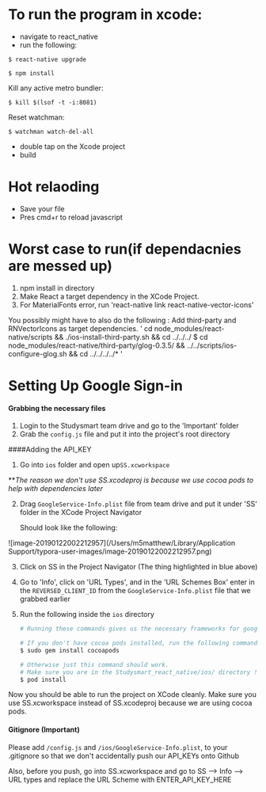 # To run the program in xcode: 

* navigate to react_native
* run the following:

```
$ react-native upgrade
```
```
$ npm install 
```
Kill any active metro bundler:
```
$ kill $(lsof -t -i:8081)
```
Reset watchman:
```
$ watchman watch-del-all
```
* double tap on the Xcode project
* build

# Hot relaoding
* Save your file
* Pres cmd+r to reload javascript

# Worst case to run(if dependacnies are messed up)
1. npm install in directory
2. Make React a target dependency in the XCode Project. 
3. For MaterialFonts error, run 'react-native link react-native-vector-icons'

You possibly might have to also do the following : 
Add third-party and RNVectorIcons as target dependencies.
'
cd node_modules/react-native/scripts && ./ios-install-third-party.sh && cd ../../../
$ cd node_modules/react-native/third-party/glog-0.3.5/ && ../../scripts/ios-configure-glog.sh 
&& cd ../../../../*
'

# Setting Up Google Sign-in

#### Grabbing the necessary files

1. Login to the Studysmart team drive and go to the 'Important' folder
2. Grab the `config.js` file and put it into the project's root directory

####Adding the API_KEY

1. Go into `ios` folder and open up`SS.xcworkspace` 

***The reason we don't use SS.xcodeproj is because we use cocoa pods to help with dependencies later* 



2. Drag `GoogleService-Info.plist` file from team drive and put it under 'SS' folder in the XCode Project Navigator

   Should look like the following:

![image-20190122002212957](/Users/m5matthew/Library/Application Support/typora-user-images/image-20190122002212957.png)





3. Click on SS in the Project Navigator (The thing highlighted in blue above) 

4. Go to 'Info', click on 'URL Types', and in the 'URL Schemes Box' enter in the `REVERSED_CLIENT_ID` from the `GoogleService-Info.plist` file that we grabbed earlier

5. Run the following inside the `ios` directory

   ```bash
   # Running these commands gives us the necessary frameworks for google sign-in
   
   # If you don't have cocoa pods installed, run the following command:
   $ sudo gem install cocoapods
   
   # Otherwise just this command should work.
   # Make sure you are in the Studysmart_react_native/ios/ directory !!!
   $ pod install 
   
   ```



Now you should be able to run the project on XCode cleanly. Make sure you use SS.xcworkspace instead of SS.xcodeproj because we are using cocoa pods.

#### Gitignore (Important)
Please add `/config.js` and `/ios/GoogleService-Info.plist`, to your .gitignore so that we don't accidentally push our API_KEYs onto Github

Also, before you push, go into SS.xcworkspace and go to SS --> Info --> URL types and replace the URL Scheme with ENTER_API_KEY_HERE